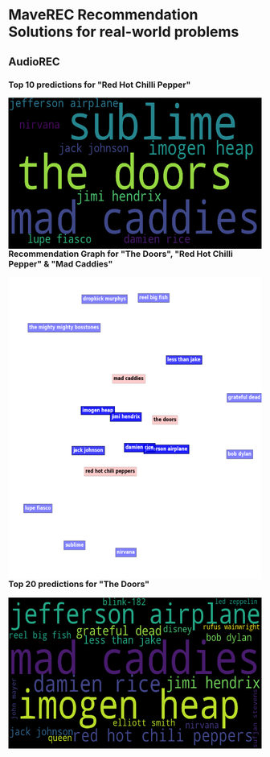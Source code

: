 # MaveREC Recommendation Solutions for real-world problems

## AudioREC
### Top 10 predictions for "Red Hot Chilli Pepper"
<img style="float:left;" src="AudioREC/images/red hot chili peppers-k10-test_pred.png" width=600 height=300 align='center'>

### Recommendation Graph for "The Doors", "Red Hot Chilli Pepper" & "Mad Caddies"
<img style="float:right;" src="AudioREC/images/graph-my.png.png" width=600 height=600>

### Top 20 predictions for "The Doors"
<img style="float:left;" src="AudioREC/images/the doors-k20-test2.png" width=600 height=300 align='center'>
